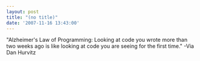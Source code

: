 ```yaml
---
layout: post
title: "(no title)"
date: '2007-11-16 13:43:00'
---
```


"Alzheimer's Law of Programming: Looking at code you wrote more than two weeks ago is like looking at code you are seeing for the first time." -Via Dan Hurvitz